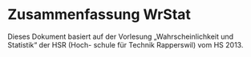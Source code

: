 # Zusammenfassung WrStat

Dieses Dokument basiert auf der Vorlesung „Wahrscheinlichkeit und Statistik“ der HSR (Hoch-
schule für Technik Rapperswil) vom HS 2013.
